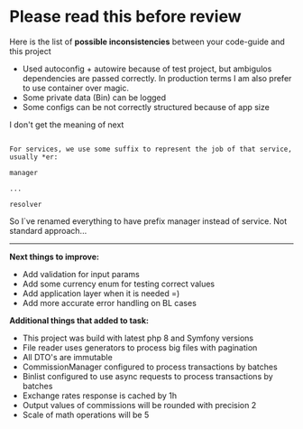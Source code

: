 # Please read this before review
Here is the list of **possible inconsistencies** between your code-guide and this project
 * Used autoconfig + autowire because of test project, but ambigulos dependencies are passed correctly. In production terms I am also prefer to use container over magic.
 * Some private data (Bin) can be logged
 * Some configs can be not correctly structured because of app size 

I don't get the meaning of next

```text

For services, we use some suffix to represent the job of that service, usually *er:

manager

...

resolver

```

So I`ve renamed everything to have prefix manager instead of service. Not standard approach...

<hr>

**Next things to improve:**
 * Add validation for input params
 * Add some currency enum for testing correct values
 * Add application layer when it is needed =)
 * Add more accurate error handling on BL cases

**Additional things that added to task:**
 * This project was build with latest php 8 and Symfony versions
 * File reader uses generators to process big files with pagination
 * All DTO's are immutable
 * CommissionManager configured to process transactions by batches
 * Binlist configured to use async requests to process transactions by batches
 * Exchange rates response is cached by 1h
 * Output values of commissions will be rounded with precision 2
 * Scale of math operations will be 5

